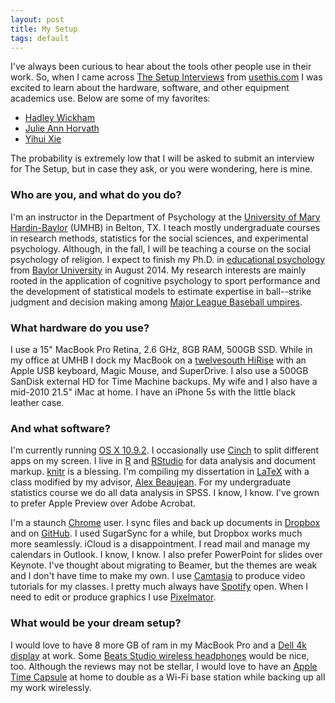 ```yaml
---
layout: post
title: My Setup
tags: default
---
```


I've always been curious to hear about the tools other people use in their work.  So, when I came across [The Setup Interviews](http://usesthis.com/) from [usethis.com](http://usesthis.com/about/) I was excited to learn about the hardware, software, and other equipment academics use.  Below are some of my favorites:

* [Hadley Wickham](http://hadley.wickham.usesthis.com/)
* [Julie Ann Horvath](http://julie.ann.horvath.usesthis.com/)
* [Yihui Xie](http://yihui.xie.usesthis.com/)

The probability is extremely low that I will be asked to submit an interview for The Setup, but in case they ask, or you were wondering, here is mine.

### Who are you, and what do you do?
I'm an instructor in the Department of Psychology at the [University of Mary Hardin-Baylor](http://www.umhb.edu/) (UMHB) in Belton, TX.  I teach mostly undergraduate courses in research methods, statistics for the social sciences, and experimental psychology.  Although, in the fall, I will be teaching a course on the social psychology of religion.  I expect to finish my Ph.D. in [educational psychology](http://www.baylor.edu/soe/edp/index.php?id=65264) from [Baylor University](http://www.baylor.edu/) in August 2014.  My research interests are mainly rooted in the application of cognitive psychology to sport performance and the development of statistical models to estimate expertise in ball--strike judgment and decision making among [Major League Baseball umpires](http://mlb.mlb.com/mlb/official_info/umpires/).

### What hardware do you use?
I use a 15" MacBook Pro Retina, 2.6 GHz, 8GB RAM, 500GB SSD.  While in my office at UMHB I dock my MacBook on a [twelvesouth HiRise](http://www.twelvesouth.com/product/hirise-for-macbook) with an Apple USB keyboard, Magic Mouse, and SuperDrive.  I also use a 500GB SanDisk external HD for Time Machine backups.  My wife and I also have a mid-2010 21.5" iMac at home.  I have an iPhone 5s with the little black leather case.

### And what software?
I'm currently running [OS X 10.9.2](https://www.apple.com/osx/).  I occasionally use [Cinch](http://www.irradiatedsoftware.com/cinch/) to split different apps on my screen.  I live in [R](http://www.r-project.org/) and [RStudio](http://www.rstudio.com/) for data analysis and document markup.  [knitr](http://yihui.name/knitr/) is a blessing.  I'm compiling my dissertation in [LaTeX](http://www.tug.org/mactex/) with a class modified by my advisor, [Alex Beaujean](https://blogs.baylor.edu/alex_beaujean/latex/).  For my undergraduate statistics course we do all data analysis in SPSS.  I know, I know.  I've grown to prefer Apple Preview over Adobe Acrobat.

I'm a staunch [Chrome](https://www.google.com/intl/en/chrome/browser/) user.  I sync files and back up documents in [Dropbox](https://www.dropbox.com/) and on [GitHub](https://github.com/).  I used SugarSync for a while, but Dropbox works much more seamlessly.  iCloud is a disappointment.  I read mail and manage my calendars in Outlook.  I know, I know.  I also prefer PowerPoint for slides over Keynote.  I've thought about migrating to Beamer, but the themes are weak and I don't have time to make my own.  I use [Camtasia](http://www.techsmith.com/camtasia.html) to produce video tutorials for my classes.  I pretty much always have [Spotify](https://www.spotify.com/us/) open.  When I need to edit or produce graphics I use [Pixelmator](http://www.pixelmator.com/).

### What would be your dream setup?
I would love to have 8 more GB of ram in my MacBook Pro and a [Dell 4k display](http://www.macrumors.com/2013/12/02/24-inch-4k-display-from-dell-priced-at-1399-28-inch-4k-model-coming-at-under-1000/) at work.  Some [Beats Studio wireless headphones](http://www.beatsbydre.com/headphones/studio-wireless/titanium/900-00199-01.html) would be nice, too.  Although the reviews may not be stellar, I would love to have an [Apple Time Capsule](http://www.apple.com/airport-time-capsule/) at home to double as a Wi-Fi base station while backing up all my work wirelessly.
